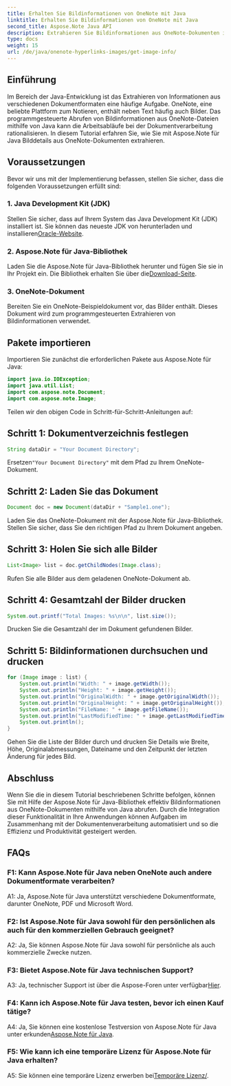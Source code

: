 ```yaml
---
title: Erhalten Sie Bildinformationen von OneNote mit Java
linktitle: Erhalten Sie Bildinformationen von OneNote mit Java
second_title: Aspose.Note Java API
description: Extrahieren Sie Bildinformationen aus OneNote-Dokumenten in Java! Erhalten Sie Bildabmessungen, Dateinamen und mehr. Einfache Schritte und Codebeispiele enthalten. #OneNote #Java #Aspose
type: docs
weight: 15
url: /de/java/onenote-hyperlinks-images/get-image-info/
---
```

## Einführung

Im Bereich der Java-Entwicklung ist das Extrahieren von Informationen aus verschiedenen Dokumentformaten eine häufige Aufgabe. OneNote, eine beliebte Plattform zum Notieren, enthält neben Text häufig auch Bilder. Das programmgesteuerte Abrufen von Bildinformationen aus OneNote-Dateien mithilfe von Java kann die Arbeitsabläufe bei der Dokumentverarbeitung rationalisieren. In diesem Tutorial erfahren Sie, wie Sie mit Aspose.Note für Java Bilddetails aus OneNote-Dokumenten extrahieren.

## Voraussetzungen

Bevor wir uns mit der Implementierung befassen, stellen Sie sicher, dass die folgenden Voraussetzungen erfüllt sind:

### 1. Java Development Kit (JDK)

Stellen Sie sicher, dass auf Ihrem System das Java Development Kit (JDK) installiert ist. Sie können das neueste JDK von herunterladen und installieren[Oracle-Website](https://www.oracle.com/java/technologies/javase-jdk15-downloads.html).

### 2. Aspose.Note für Java-Bibliothek

 Laden Sie die Aspose.Note für Java-Bibliothek herunter und fügen Sie sie in Ihr Projekt ein. Die Bibliothek erhalten Sie über die[Download-Seite](https://releases.aspose.com/note/java/).

### 3. OneNote-Dokument

Bereiten Sie ein OneNote-Beispieldokument vor, das Bilder enthält. Dieses Dokument wird zum programmgesteuerten Extrahieren von Bildinformationen verwendet.

## Pakete importieren

Importieren Sie zunächst die erforderlichen Pakete aus Aspose.Note für Java:

```java
import java.io.IOException;
import java.util.List;
import com.aspose.note.Document;
import com.aspose.note.Image;
```

Teilen wir den obigen Code in Schritt-für-Schritt-Anleitungen auf:

## Schritt 1: Dokumentverzeichnis festlegen

```java
String dataDir = "Your Document Directory";
```

 Ersetzen`"Your Document Directory"` mit dem Pfad zu Ihrem OneNote-Dokument.

## Schritt 2: Laden Sie das Dokument

```java
Document doc = new Document(dataDir + "Sample1.one");
```

Laden Sie das OneNote-Dokument mit der Aspose.Note für Java-Bibliothek. Stellen Sie sicher, dass Sie den richtigen Pfad zu Ihrem Dokument angeben.

## Schritt 3: Holen Sie sich alle Bilder

```java
List<Image> list = doc.getChildNodes(Image.class);
```

Rufen Sie alle Bilder aus dem geladenen OneNote-Dokument ab.

## Schritt 4: Gesamtzahl der Bilder drucken

```java
System.out.printf("Total Images: %s\n\n", list.size());
```

Drucken Sie die Gesamtzahl der im Dokument gefundenen Bilder.

## Schritt 5: Bildinformationen durchsuchen und drucken

```java
for (Image image : list) {
    System.out.println("Width: " + image.getWidth());
    System.out.println("Height: " + image.getHeight());
    System.out.println("OriginalWidth: " + image.getOriginalWidth());
    System.out.println("OriginalHeight: " + image.getOriginalHeight());
    System.out.println("FileName: " + image.getFileName());
    System.out.println("LastModifiedTime: " + image.getLastModifiedTime());
    System.out.println();
}
```

Gehen Sie die Liste der Bilder durch und drucken Sie Details wie Breite, Höhe, Originalabmessungen, Dateiname und den Zeitpunkt der letzten Änderung für jedes Bild.

## Abschluss

Wenn Sie die in diesem Tutorial beschriebenen Schritte befolgen, können Sie mit Hilfe der Aspose.Note für Java-Bibliothek effektiv Bildinformationen aus OneNote-Dokumenten mithilfe von Java abrufen. Durch die Integration dieser Funktionalität in Ihre Anwendungen können Aufgaben im Zusammenhang mit der Dokumentenverarbeitung automatisiert und so die Effizienz und Produktivität gesteigert werden.

## FAQs

### F1: Kann Aspose.Note für Java neben OneNote auch andere Dokumentformate verarbeiten?

A1: Ja, Aspose.Note für Java unterstützt verschiedene Dokumentformate, darunter OneNote, PDF und Microsoft Word.

### F2: Ist Aspose.Note für Java sowohl für den persönlichen als auch für den kommerziellen Gebrauch geeignet?

A2: Ja, Sie können Aspose.Note für Java sowohl für persönliche als auch kommerzielle Zwecke nutzen.

### F3: Bietet Aspose.Note für Java technischen Support?

 A3: Ja, technischer Support ist über die Aspose-Foren unter verfügbar[Hier](https://forum.aspose.com/c/note/28).

### F4: Kann ich Aspose.Note für Java testen, bevor ich einen Kauf tätige?

 A4: Ja, Sie können eine kostenlose Testversion von Aspose.Note für Java unter erkunden[Aspose.Note für Java](https://releases.aspose.com/note/java/).

### F5: Wie kann ich eine temporäre Lizenz für Aspose.Note für Java erhalten?
 
 A5: Sie können eine temporäre Lizenz erwerben bei[Temporäre Lizenz/](https://purchase.aspose.com/temporary-license/).